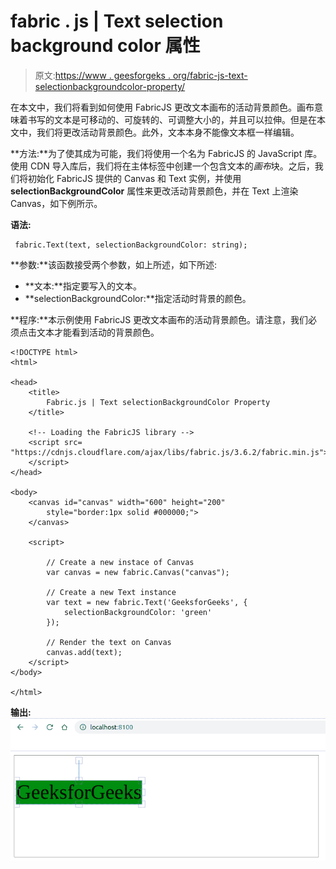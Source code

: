 # fabric . js | Text selection background color 属性

> 原文:[https://www . geesforgeks . org/fabric-js-text-selectionbackgroundcolor-property/](https://www.geeksforgeeks.org/fabric-js-text-selectionbackgroundcolor-property/)

在本文中，我们将看到如何使用 FabricJS 更改文本画布的活动背景颜色。画布意味着书写的文本是可移动的、可旋转的、可调整大小的，并且可以拉伸。但是在本文中，我们将更改活动背景颜色。此外，文本本身不能像文本框一样编辑。

**方法:**为了使其成为可能，我们将使用一个名为 FabricJS 的 JavaScript 库。使用 CDN 导入库后，我们将在主体标签中创建一个包含文本的*画布*块。之后，我们将初始化 FabricJS 提供的 Canvas 和 Text 实例，并使用 **selectionBackgroundColor** 属性来更改活动背景颜色，并在 Text 上渲染 Canvas，如下例所示。

**语法:**

```
 fabric.Text(text, selectionBackgroundColor: string); 
```

**参数:**该函数接受两个参数，如上所述，如下所述:

*   **文本:**指定要写入的文本。
*   **selectionBackgroundColor:**指定活动时背景的颜色。

**程序:**本示例使用 FabricJS 更改文本画布的活动背景颜色。请注意，我们必须点击文本才能看到活动的背景颜色。

```
<!DOCTYPE html>
<html>

<head>
    <title>
        Fabric.js | Text selectionBackgroundColor Property
    </title>

    <!-- Loading the FabricJS library -->
    <script src=
"https://cdnjs.cloudflare.com/ajax/libs/fabric.js/3.6.2/fabric.min.js">
    </script>
</head>

<body>
    <canvas id="canvas" width="600" height="200" 
        style="border:1px solid #000000;">
    </canvas>

    <script>

        // Create a new instace of Canvas
        var canvas = new fabric.Canvas("canvas");

        // Create a new Text instance
        var text = new fabric.Text('GeeksforGeeks', {
            selectionBackgroundColor: 'green'
        });

        // Render the text on Canvas
        canvas.add(text);
    </script>
</body>

</html>
```

**输出:**
![](img/7cd5b516a99f8e94b0ee0e7652e5c77e.png)